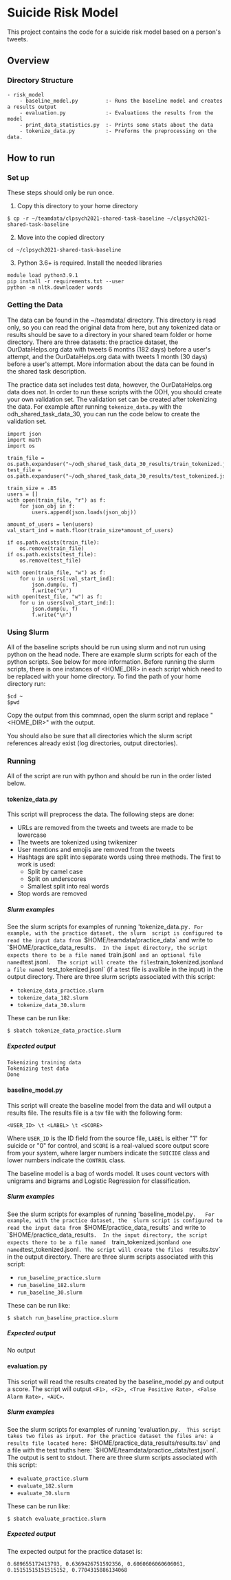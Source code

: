 # Suicide Risk Model
This project contains the code for a suicide risk model based on a person's tweets.

## Overview
### Directory Structure
```
- risk_model
    - baseline_model.py         :- Runs the baseline model and creates a results output
    - evaluation.py             :- Evaluations the results from the model
    - print_data_statistics.py  :- Prints some stats about the data
    - tokenize_data.py          :- Preforms the preprocessing on the data.
```

## How to run
### Set up
These steps should only be run once.

1. Copy this directory to your home directory
```
$ cp -r ~/teamdata/clpsych2021-shared-task-baseline ~/clpsych2021-shared-task-baseline
```

2. Move into the copied directory
```
cd ~/clpsych2021-shared-task-baseline
```

3. Python 3.6+ is required. Install the needed libraries
```
module load python3.9.1
pip install -r requirements.txt --user
python -m nltk.downloader words
```

### Getting the Data
The data can be found in the ~/teamdata/ directory.  This directory is read only, so you can read the original data 
from here, but any tokenized data or results should be save to a directory in your shared team folder or home directory.
There are three datasets: the practice dataset, the OurDataHelps.org data with tweets 6 months (182 days) before a user's 
attempt, and the OurDataHelps.org data with tweets 1 month (30 days) before a user's attempt.  More information about
the data can be found in the shared task description.

The practice data set includes test data, however, the OurDataHelps.org data does not.  In order to run these scripts
with the ODH, you should create your own validation set.  The validation set can be created after tokenizing the data.
For example after running `tokenize_data.py` with the odh_shared_task_data_30, you can run the code below to create the 
validation set.

```
import json
import math
import os

train_file = os.path.expanduser("~/odh_shared_task_data_30_results/train_tokenized.jsonl")
test_file = os.path.expanduser("~/odh_shared_task_data_30_results/test_tokenized.jsonl")

train_size = .85
users = []
with open(train_file, "r") as f:
    for json_obj in f:
        users.append(json.loads(json_obj))

amount_of_users = len(users)
val_start_ind = math.floor(train_size*amount_of_users)

if os.path.exists(train_file):
    os.remove(train_file)
if os.path.exists(test_file):
    os.remove(test_file)

with open(train_file, "w") as f:
    for u in users[:val_start_ind]:
        json.dump(u, f)
        f.write("\n")
with open(test_file, "w") as f:
    for u in users[val_start_ind:]:
        json.dump(u, f)
        f.write("\n")
```

### Using Slurm
All of the baseline scripts should be run using slurm and not run using python on the head node.
There are example slurm scripts for each of the python scripts.  See below for more information.  Before running the
slurm scripts, there is one instances of <HOME_DIR> in each script which need to be replaced with your home directory.
To find the path of your home directory run:
```
$cd ~
$pwd
```
Copy the output from this commnad, open the slurm script and replace "<HOME_DIR>" with the output.

You should also be sure that all directories which the slurm script references already exist (log directories, output
directories).

### Running
All of the script are run with python and should be run in the order listed below.

#### tokenize_data.py
This script will preprocess the data.  The following steps are done:
- URLs are removed from the tweets and tweets are made to be lowercase
- The tweets are tokenized using twikenizer
- User mentions and emojis are removed from the tweets
- Hashtags are split into separate words using three methods.  The first to work is used:
    - Split by camel case
    - Split on underscores
    - Smallest split into real words
- Stop words are removed

##### Slurm examples
See the slurm scripts for examples of running 'tokenize_data.py`. For example, with the practice dataset, the slurm 
script is configured to read the input data from `$HOME/teamdata/practice_data` and write to 
`$HOME/practice_data_results`.  In the input directory, the script expects there to be a file named `train.jsonl` 
and an optional file named `test.jsonl`.  The script will create the files`train_tokenized.jsonl` and a file named 
`test_tokenized.jsonl` (if a test file is avalible in the input) in the output directory. 
There are three slurm scripts associated with this script:
- `tokenize_data_practice.slurm`
- `tokenize_data_182.slurm`
- `tokenize_data_30.slurm`

These can be run like:
```
$ sbatch tokenize_data_practice.slurm
```

##### Expected output
```
Tokenizing training data
Tokenizing test data
Done
```

#### baseline_model.py
This script will create the baseline model from the data and will output a results file.  The
results file is a tsv file with the following form: 
```
<USER_ID> \t <LABEL> \t <SCORE>
```
Where `USER_ID` is the ID field from the source file, `LABEL` is either "1" for suicide 
or "0" for control, and `SCORE` is a real-valued score output score from your system, where
larger numbers indicate the `SUICIDE` class and lower numbers indicate the `CONTROL` class.

The baseline model is a bag of words model.  It uses count vectors with unigrams and bigrams and 
Logistic Regression for classification. 

##### Slurm examples
See the slurm scripts for examples of running 'baseline_model.py`.   For example, with the practice dataset, the 
slurm script is configured to read the input data from `$HOME/practice_data_results` and write to 
`$HOME/practice_data_results`.  In the input directory, the script expects there to be a file named 
`train_tokenized.jsonl` and one named `test_tokenized.jsonl`. The script will create the files 
`results.tsv` in the output directory.
There are three slurm scripts associated with this script:
- `run_baseline_practice.slurm`
- `run_baseline_182.slurm`
- `run_baseline_30.slurm`

These can be run like:
```
$ sbatch run_baseline_practice.slurm
```


##### Expected output
No output

#### evaluation.py
This script will read the results created by the baseline_model.py and output a score.  The 
script will output `<F1>, <F2>, <True Positive Rate>, <False Alarm Rate>, <AUC>`.

##### Slurm examples
See the slurm scripts for examples of running 'evaluation.py`.  This script takes two files as input. For the practice
dataset the files are: a results file located here: `$HOME/practice_data_results/results.tsv` 
and a file with the test truths here: `$HOME/teamdata/practice_data/test.jsonl`.  The output is sent to stdout.
There are three slurm scripts associated with this script:
- `evaluate_practice.slurm`
- `evaluate_182.slurm`
- `evaluate_30.slurm`

These can be run like:
```
$ sbatch evaluate_practice.slurm
```

##### Expected output
The expected output for the practice dataset is:
```
0.689655172413793, 0.6369426751592356, 0.6060606060606061, 0.15151515151515152, 0.7704315886134068
```
